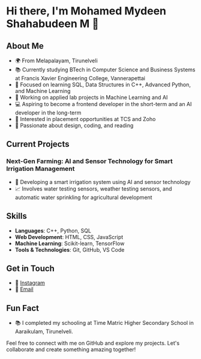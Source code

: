 # Hi there, I'm Mohamed Mydeen Shahabudeen M 👋

## About Me
- 🌍 From Melapalayam, Tirunelveli
- 📚 Currently studying BTech in Computer Science and Business Systems at Francis Xavier Engineering College, Vannerapettai
- 🌱 Focused on learning SQL, Data Structures in C++, Advanced Python, and Machine Learning
- 🔬 Working on applied lab projects in Machine Learning and AI
- 💻 Aspiring to become a frontend developer in the short-term and an AI developer in the long-term
- 💼 Interested in placement opportunities at TCS and Zoho
- 🌟 Passionate about design, coding, and reading

## Current Projects
### Next-Gen Farming: AI and Sensor Technology for Smart Irrigation Management
- 🚀 Developing a smart irrigation system using AI and sensor technology
- 📈 Involves water testing sensors, weather testing sensors, and automatic water sprinkling for agricultural development

## Skills
- **Languages**: C++, Python, SQL
- **Web Development**: HTML, CSS, JavaScript
- **Machine Learning**: Scikit-learn, TensorFlow
- **Tools & Technologies**: Git, GitHub, VS Code

## Get in Touch
- 📸 [Instagram](https://www.instagram.com/Mohamed_ukasha)
- 📧 [Email](mailto:your.email@example.com)

## Fun Fact
- 📚 I completed my schooling at Time Matric Higher Secondary School in Aaraikulam, Tirunelveli.


Feel free to connect with me on GitHub and explore my projects. Let's collaborate and create something amazing together!
